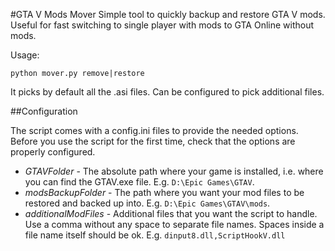#GTA V Mods Mover
Simple tool to quickly backup and restore GTA V mods.
Useful for fast switching to single player with mods to GTA Online without mods.

Usage:

`python mover.py remove|restore`

It picks by default all the .asi files. Can be configured to pick additional files.

##Configuration

The script comes with a config.ini files to provide the needed options.
Before you use the script for the first time, check that the options are properly configured.

- *GTAVFolder* - The absolute path where your game is installed, 
i.e. where you can find the GTAV.exe file. E.g. `D:\Epic Games\GTAV`.
- *modsBackupFolder* - The path where you want your mod files to be restored and backed up into. E.g. `D:\Epic Games\GTAV\mods`.
- *additionalModFiles* - Additional files that you want the script to handle. Use a comma without any space to separate file names. Spaces inside a file name itself should be ok. E.g. `dinput8.dll,ScriptHookV.dll` 